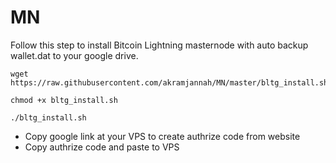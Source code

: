# MN
Follow this step to install Bitcoin Lightning masternode with auto backup wallet.dat to your google drive.
```
wget https://raw.githubusercontent.com/akramjannah/MN/master/bltg_install.sh

chmod +x bltg_install.sh

./bltg_install.sh
```
- Copy google link at your VPS to create authrize code from website
- Copy authrize code and paste to VPS
